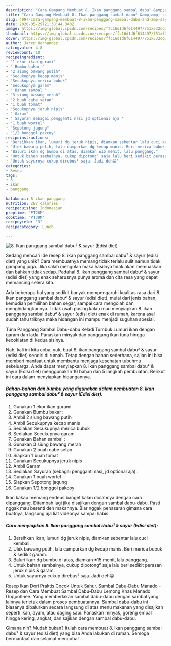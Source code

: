```yaml
---
description: "Cara Gampang Membuat 8. Ikan panggang sambal dabu² &amp;amp; sayur (Edisi diet) yang Bisa Manjain Lidah"
title: "Cara Gampang Membuat 8. Ikan panggang sambal dabu² &amp;amp; sayur (Edisi diet) yang Bisa Manjain Lidah"
slug: 4097-cara-gampang-membuat-8-ikan-panggang-sambal-dabu-and-amp-sayur-edisi-diet-yang-bisa-manjain-lidah
date: 2020-05-29T21:38:44.343Z
image: https://img-global.cpcdn.com/recipes/ffc16d1d6f614497/751x532cq70/8-ikan-panggang-sambal-dabu-sayur-edisi-diet-foto-resep-utama.jpg
thumbnail: https://img-global.cpcdn.com/recipes/ffc16d1d6f614497/751x532cq70/8-ikan-panggang-sambal-dabu-sayur-edisi-diet-foto-resep-utama.jpg
cover: https://img-global.cpcdn.com/recipes/ffc16d1d6f614497/751x532cq70/8-ikan-panggang-sambal-dabu-sayur-edisi-diet-foto-resep-utama.jpg
author: Jared Hernandez
ratingvalue: 4.8
reviewcount: 10
recipeingredient:
- "1 ekor ikan gurami"
- " Bumbu bakar "
- "2 siung bawang putih"
- "Secukupnya kecap manis"
- "Secukupnya merica bubuk"
- "Secukupnya garam"
- " Bahan sambal "
- "3 siung bawang merah"
- "2 buah cabe setan"
- "1 buah tomat"
- "Secukupnya jeruk nipis"
- " Garam"
- " Sayuran sebagai pengganti nasi jd optional aja "
- "1 buah wortel"
- "Sepotong jagung"
- "1/2 bonggol pakcoy"
recipeinstructions:
- "Bersihkan ikan, lumuri dg jeruk nipis, diamkan sebentar lalu cuci kembali."
- "Ulek bawang putih, lalu campurkan dg kecap manis. Beri merica bubuk &amp; sedikit garam."
- "Baluri ikan dg bumbu di atas, diamkan ±15 menit, lalu panggang."
- "Untuk bahan sambalnya, cukup dipotong² saja lalu beri sedikit perasan jeruk nipis &amp; garam."
- "Untuk sayurnya cukup direbus² saja. Jadi deh😁"
categories:
- Resep
tags:
- 8
- ikan
- panggang

katakunci: 8 ikan panggang 
nutrition: 287 calories
recipecuisine: Indonesian
preptime: "PT28M"
cooktime: "PT39M"
recipeyield: "3"
recipecategory: Lunch

---
```



![8. Ikan panggang sambal dabu² &amp; sayur (Edisi diet)](https://img-global.cpcdn.com/recipes/ffc16d1d6f614497/751x532cq70/8-ikan-panggang-sambal-dabu-sayur-edisi-diet-foto-resep-utama.jpg)

Sedang mencari ide resep 8. ikan panggang sambal dabu² &amp; sayur (edisi diet) yang unik? Cara membuatnya memang tidak terlalu sulit namun tidak gampang juga. Jika salah mengolah maka hasilnya tidak akan memuaskan dan bahkan tidak sedap. Padahal 8. ikan panggang sambal dabu² &amp; sayur (edisi diet) yang enak seharusnya punya aroma dan cita rasa yang dapat memancing selera kita.

Ada beberapa hal yang sedikit banyak mempengaruhi kualitas rasa dari 8. ikan panggang sambal dabu² &amp; sayur (edisi diet), mulai dari jenis bahan, kemudian pemilihan bahan segar, sampai cara mengolah dan menghidangkannya. Tidak usah pusing kalau mau menyiapkan 8. ikan panggang sambal dabu² &amp; sayur (edisi diet) enak di rumah, karena asal sudah tahu triknya maka hidangan ini mampu menjadi suguhan spesial.

Tuna Panggang Sambal Dabu-dabu Keladi Tumbuk Lumuri ikan dengan garam dan lada. Panaskan minyak dan panggang ikan tuna hingga kecoklatan di kedua sisinya.


Nah, kali ini kita coba, yuk, buat 8. ikan panggang sambal dabu² &amp; sayur (edisi diet) sendiri di rumah. Tetap dengan bahan sederhana, sajian ini bisa memberi manfaat untuk membantu menjaga kesehatan tubuhmu sekeluarga. Anda dapat menyiapkan 8. Ikan panggang sambal dabu² &amp; sayur (Edisi diet) menggunakan 16 bahan dan 5 langkah pembuatan. Berikut ini cara dalam menyiapkan hidangannya.

<!--inarticleads1-->

##### Bahan-bahan dan bumbu yang digunakan dalam pembuatan 8. Ikan panggang sambal dabu² &amp; sayur (Edisi diet):

1. Gunakan 1 ekor ikan gurami
1. Gunakan  Bumbu bakar :
1. Ambil 2 siung bawang putih
1. Ambil Secukupnya kecap manis
1. Sediakan Secukupnya merica bubuk
1. Sediakan Secukupnya garam
1. Gunakan  Bahan sambal :
1. Gunakan 3 siung bawang merah
1. Gunakan 2 buah cabe setan
1. Siapkan 1 buah tomat
1. Gunakan Secukupnya jeruk nipis
1. Ambil  Garam
1. Sediakan  Sayuran (sebagai pengganti nasi, jd optional aja) :
1. Gunakan 1 buah wortel
1. Siapkan Sepotong jagung
1. Gunakan 1/2 bonggol pakcoy


Ikan kakap memang endeus banget kalau diolahnya dengan cara dipanggang. Ditambah lagi jika disajikan dengan sambal dabu-dabu. Pasti nggak mau berenti deh makannya. Biar nggak penasaran gimana cara buatnya, langsung aja liat videonya sampai habis. 

<!--inarticleads2-->

##### Cara menyiapkan 8. Ikan panggang sambal dabu² &amp; sayur (Edisi diet):

1. Bersihkan ikan, lumuri dg jeruk nipis, diamkan sebentar lalu cuci kembali.
1. Ulek bawang putih, lalu campurkan dg kecap manis. Beri merica bubuk &amp; sedikit garam.
1. Baluri ikan dg bumbu di atas, diamkan ±15 menit, lalu panggang.
1. Untuk bahan sambalnya, cukup dipotong² saja lalu beri sedikit perasan jeruk nipis &amp; garam.
1. Untuk sayurnya cukup direbus² saja. Jadi deh😁


Resep Ikan Dori Praktis Cocok Untuk Sahur. Sambal Dabu-Dabu Manado - Resep dan Cara Membuat Sambal Dabu-Dabu Lemong Khas Manado Подробнее. Yang membedakan sambal dabu-dabu dengan sambal yang lainnya terletak dalam proses pembuatannya. Sambal dabu-dabu ini biasanya dibalurkan secara langsung di atas menu makanan yang disajikan seperti ikan, ayam, atau daging sapi. Panaskan minyak, goreng empal hingga kering, angkat, dan sajikan dengan sambal dabu-dabu. 

Gimana nih? Mudah bukan? Itulah cara membuat 8. ikan panggang sambal dabu² &amp; sayur (edisi diet) yang bisa Anda lakukan di rumah. Semoga bermanfaat dan selamat mencoba!
